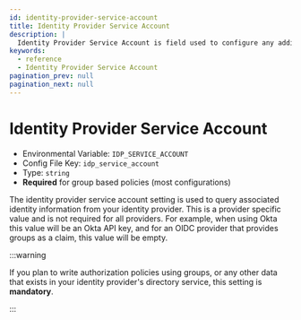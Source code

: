 ```yaml
---
id: identity-provider-service-account
title: Identity Provider Service Account
description: |
  Identity Provider Service Account is field used to configure any additional user account or access-token that may be required for querying additional user information during authentication.
keywords:
  - reference
  - Identity Provider Service Account
pagination_prev: null
pagination_next: null
---
```


# Identity Provider Service Account

- Environmental Variable: `IDP_SERVICE_ACCOUNT`
- Config File Key: `idp_service_account`
- Type: `string`
- **Required** for group based policies (most configurations)

The identity provider service account setting is used to query associated identity information from your identity provider. This is a provider specific value and is not required for all providers. For example, when using Okta this value will be an Okta API key, and for an OIDC provider that provides groups as a claim, this value will be empty.

:::warning



If you plan to write authorization policies using groups, or any other data that exists in your identity provider's directory service, this setting is **mandatory**.

:::
